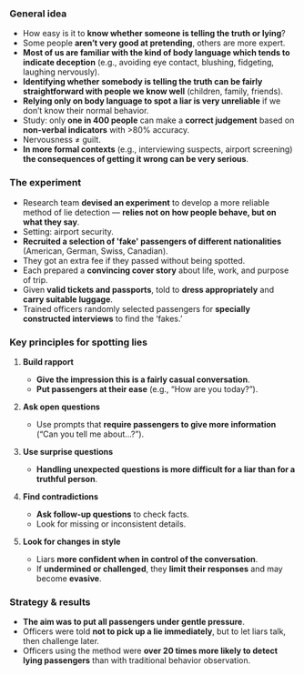 ### General idea

- How easy is it to **know whether someone is telling the truth or lying**?
- Some people **aren’t very good at pretending**, others are more expert.
- **Most of us are familiar with the kind of body language which tends to indicate deception** (e.g., avoiding eye contact, blushing, fidgeting, laughing nervously).
- **Identifying whether somebody is telling the truth can be fairly straightforward with people we know well** (children, family, friends).
- **Relying only on body language to spot a liar is very unreliable** if we don’t know their normal behavior.
- Study: only **one in 400 people** can make a **correct judgement** based on **non-verbal indicators** with >80% accuracy.
- Nervousness ≠ guilt.
- **In more formal contexts** (e.g., interviewing suspects, airport screening) **the consequences of getting it wrong can be very serious**.

### The experiment

- Research team **devised an experiment** to develop a more reliable method of lie detection — **relies not on how people behave, but on what they say**.
- Setting: airport security.
- **Recruited a selection of 'fake' passengers of different nationalities** (American, German, Swiss, Canadian).
- They got an extra fee if they passed without being spotted.
- Each prepared a **convincing cover story** about life, work, and purpose of trip.
- Given **valid tickets and passports**, told to **dress appropriately** and **carry suitable luggage**.
- Trained officers randomly selected passengers for **specially constructed interviews** to find the ‘fakes.’

### Key principles for spotting lies

1. **Build rapport**
    - **Give the impression this is a fairly casual conversation**.
    - **Put passengers at their ease** (e.g., “How are you today?”).

2. **Ask open questions**
    - Use prompts that **require passengers to give more information** (“Can you tell me about…?”).

3. **Use surprise questions**
    - **Handling unexpected questions is more difficult for a liar than for a truthful person**.

4. **Find contradictions**
    - **Ask follow-up questions** to check facts.
    - Look for missing or inconsistent details.

5. **Look for changes in style**
    - Liars **more confident when in control of the conversation**.
    - If **undermined or challenged**, they **limit their responses** and may become **evasive**.

### Strategy & results
- **The aim was to put all passengers under gentle pressure**.
- Officers were told **not to pick up a lie immediately**, but to let liars talk, then challenge later.
- Officers using the method were **over 20 times more likely to detect lying passengers** than with traditional behavior observation.